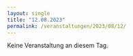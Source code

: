 ```yaml
---
layout: single
title: "12.08.2023"
permalink: /veranstaltungen/2023/08/12/
---
```


Keine Veranstaltung an diesem Tag.
